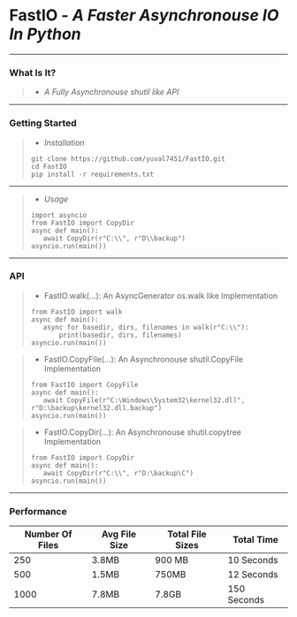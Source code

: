 # FastIO - *A Faster Asynchronouse IO In Python*
---

### What Is It?

>- *A Fully Asynchronouse shutil like API*
---

### Getting Started

>- *Installation* 
>```
>git clone https://github.com/yuval7451/FastIO.git
>cd FastIO
>pip install -r requirements.txt
>```

---
>- *Usage*
>```
>import asyncio
>from FastIO import CopyDir
>async def main():
>    await CopyDir(r"C:\\", r"D\\backup")
>asyncio.run(main())
>```

---
### API
>- FastIO.walk(...): An AsyncGenerator os.walk like Implementation 
>```
>from FastIO import walk
>async def main():
>    async for basedir, dirs, filenames in walk(r"C:\\"):
>        print(basedir, dirs, filenames)
>asyncio.run(main())
>```

>- FastIO.CopyFile(...): An Asynchronouse shutil.CopyFile Implementation
>```
>from FastIO import CopyFile
>async def main():
>    await CopyFile(r"C:\Windows\System32\kernel32.dll", r"D:\backup\kernel32.dll.backup")    
>asyncio.run(main())
>```

>- FastIO.CopyDir(...): An Asynchronouse shutil.copytree Implementation
>```
>from FastIO import CopyDir
>async def main():
>    await CopyDir(r"C:\\", r"D:\backup\C")    
>asyncio.run(main())
>```

---
### Performance
| Number Of Files | Avg File Size | Total File Sizes | Total Time  |
|-----------------|---------------|------------------|-------------|
| 250             | 3.8MB         | 900 MB           | 10 Seconds  |
| 500             | 1.5MB         | 750MB            | 12 Seconds  |
| 1000            | 7.8MB         | 7.8GB            | 150 Seconds |
